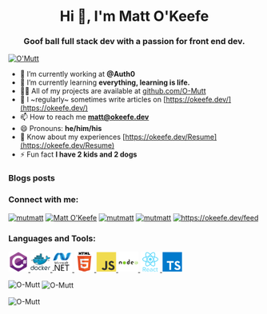 <h1 align="center">Hi 👋, I'm Matt O'Keefe</h1>
<h3 align="center">Goof ball full stack dev with a passion for front end dev.</h3>

<p align="left"> <a href="https://twitter.com/O_Mutt" target="blank"><img src="https://img.shields.io/twitter/follow/O_Mutt?logo=twitter&style=for-the-badge" alt="O'Mutt" /></a> </p>

- 🔭 I’m currently working at **@Auth0**
- 🌱 I’m currently learning **everything, learning is life.**
- 👨‍💻 All of my projects are available at [github.com/O-Mutt](github.com/O-Mutt)
- 📝 I ~regularly~ sometimes write articles on [https://okeefe.dev/](https://okeefe.dev/)
- 📫 How to reach me **matt@okeefe.dev**
- 😄 Pronouns: **he/him/his**
- 📄 Know about my experiences [https://okeefe.dev/Resume](https://okeefe.dev/Resume)
- ⚡ Fun fact **I have 2 kids and 2 dogs**

### Blogs posts

<!-- BLOG-POST-LIST:START -->
<!-- BLOG-POST-LIST:END -->

<h3 align="left">Connect with me:</h3>
<p align="left">
  <a href="https://twitter.com/O_Mutt" target="blank"><img align="center" src="https://cdn.jsdelivr.net/npm/simple-icons@3.0.1/icons/twitter.svg" alt="mutmatt" height="30" width="40" /></a>
  <a href="https://linkedin.com/in/matt-okeefe" target="blank"><img align="center" src="https://cdn.jsdelivr.net/npm/simple-icons@3.0.1/icons/linkedin.svg" alt="Matt O'Keefe" height="30" width="40" /></a>
  <a href="https://stackoverflow.com/users/593154/mutmatt" target="blank"><img align="center" src="https://cdn.jsdelivr.net/npm/simple-icons@3.0.1/icons/stackoverflow.svg" alt="mutmatt" height="30" width="40" /></a>
  <a href="https://instagram.com/o__mutt" target="blank"><img align="center" src="https://cdn.jsdelivr.net/npm/simple-icons@3.0.1/icons/instagram.svg" alt="mutmatt" height="30" width="40" /></a>
  <a href="/https://okeefe.dev/feed" target="blank"><img align="center" src="https://cdn.jsdelivr.net/npm/simple-icons@3.0.1/icons/rss.svg" alt="https://okeefe.dev/feed" height="30" width="40" /></a>
</p>

<h3 align="left">Languages and Tools:</h3>
<p align="left">
  <a href="https://www.w3schools.com/cs/" target="_blank">
    <img src="https://raw.githubusercontent.com/devicons/devicon/master/icons/csharp/csharp-original.svg" alt="csharp" width="40" height="40"/>
  </a>
  <a href="https://www.docker.com/" target="_blank">
    <img src="https://raw.githubusercontent.com/devicons/devicon/master/icons/docker/docker-original-wordmark.svg" alt="docker" width="40" height="40"/>
  </a>
  <a href="https://dotnet.microsoft.com/" target="_blank">
    <img src="https://raw.githubusercontent.com/devicons/devicon/master/icons/dot-net/dot-net-original-wordmark.svg" alt="dotnet" width="40" height="40"/>
  </a>
  <a href="https://www.w3.org/html/" target="_blank">
    <img src="https://raw.githubusercontent.com/devicons/devicon/master/icons/html5/html5-original-wordmark.svg" alt="html5" width="40" height="40"/>
  </a>
  <a href="https://developer.mozilla.org/en-US/docs/Web/JavaScript" target="_blank">
    <img src="https://raw.githubusercontent.com/devicons/devicon/master/icons/javascript/javascript-original.svg" alt="javascript" width="40" height="40"/>
  </a>
  <a href="https://nodejs.org" target="_blank">
    <img src="https://raw.githubusercontent.com/devicons/devicon/master/icons/nodejs/nodejs-original-wordmark.svg" alt="nodejs" width="40" height="40"/>
  </a>
  <a href="https://reactjs.org/" target="_blank">
    <img src="https://raw.githubusercontent.com/devicons/devicon/master/icons/react/react-original-wordmark.svg" alt="react" width="40" height="40"/>
  </a>
  <a href="https://www.typescriptlang.org/" target="_blank">
    <img src="https://raw.githubusercontent.com/devicons/devicon/master/icons/typescript/typescript-original.svg" alt="typescript" width="40" height="40"/>
  </a>
</p>

<p><img align="left" src="https://github-readme-stats.vercel.app/api/top-langs?username=O-Mutt&show_icons=true&locale=en&layout=compact" alt="O-Mutt" /></p>

<p>&nbsp;<img align="center" src="https://github-readme-stats.vercel.app/api?username=O-Mutt&show_icons=true&locale=en" alt="O-Mutt" /></p>

<p><img align="center" src="https://github-readme-streak-stats.herokuapp.com/?user=O-Mutt&" alt="O-Mutt" /></p>

<!--
**O-Mutt/O-Mutt** is a ✨ _special_ ✨ repository because its `README.md` (this file) appears on your GitHub profile.

Here are some ideas to get you started:

- 🔭 I’m currently working on ...
- 🌱 I’m currently learning ...
- 👯 I’m looking to collaborate on ...
- 🤔 I’m looking for help with ...
- 💬 Ask me about ...
- 📫 How to reach me: ...
- 😄 Pronouns: ...
- ⚡ Fun fact: ...
-->
